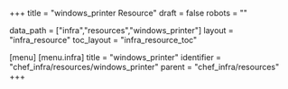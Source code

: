 +++
title = "windows_printer Resource"
draft = false
robots = ""

data_path = ["infra","resources","windows_printer"]
layout = "infra_resource"
toc_layout = "infra_resource_toc"

[menu]
  [menu.infra]
    title = "windows_printer"
    identifier = "chef_infra/resources/windows_printer"
    parent = "chef_infra/resources"
+++

<!-- The contents of this page are automatically generated from the windows_printer.yaml file in the data/infra/resources directory. -->
<!-- To suggest a change, edit the https://github.com/chef/chef/blob/main/lib/chef/resource/windows_printer.rb file and submit a pull request to the https://github.com/chef/chef repository. -->
<!-- markdownlint-disable-file -->
